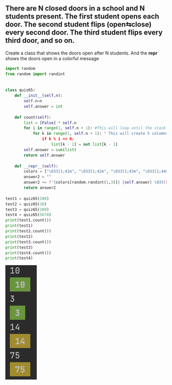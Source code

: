 ## There are N closed doors in a school and N students present. The first student opens each door. The second student flips (open⇆close) every second door. The third student flips every third door, and so on. 

Create a class that shows the doors open after N students. And the __repr__ shows the doors open in a colorful message


```.py
import random
from random import randint


class quiz65: 
    def __init__(self,n):
        self.n=n
        self.answer = int

    def count(self):
        list = [False] * self.n
        for i in range(1, self.n + 1): #This will loop until the stack is empty
            for k in range(1, self.n + 1): " This will create 5 columns
                if k % i == 0:
                    list[k - 1] = not list[k - 1]
        self.answer = sum(list)
        return self.answer

    def __repr__(self):
        colors = ["\033[1;41m", "\033[1;42m", "\033[1;43m", "\033[1;44m"] # A list with colors
        answer2 = ""
        answer2 += f"{colors[random.randint(1,3)]} {self.answer} \033[00m" # This is to print the result in color
        return answer2

test1 = quiz65(100)
test2 = quiz65(10)
test3 = quiz65(200)
test4 = quiz65(5678)
print(test1.count())
print(test1)
print(test2.count())
print(test2)
print(test3.count())
print(test3)
print(test4.count())
print(test4)
```
![](quiz63.png)
